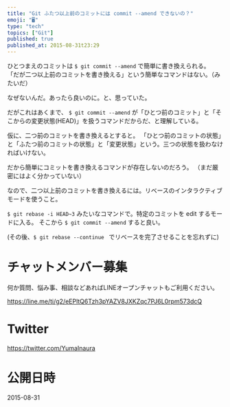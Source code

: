 ```yaml
---
title: "Git ふたつ以上前のコミットには commit --amend できないの？"
emoji: "🖥"
type: "tech"
topics: ["Git"]
published: true
published_at: 2015-08-31t23:29
---
```


ひとつまえのコミットは ```$ git commit --amend``` で簡単に書き換えられる。
「だが二つ以上前のコミットを書き換える」という簡単なコマンドはない。（みたいだ）

なぜないんだ。あったら良いのに。と、思っていた。

だがこれはあくまで、 ```$ git commit --amend``` が「ひとつ前のコミット」と「そこからの変更状態(HEAD)」を扱うコマンドだからだ、と理解している。

仮に、二つ前のコミットを書き換えるとすると。
「ひとつ前のコミットの状態」と「ふたつ前のコミットの状態」と「変更状態」という。三つの状態を扱わなければいけない。

だから簡単にコミットを書き換えるコマンドが存在しないのだろう。
（まだ厳密にはよく分かっていない）

なので、二つ以上前のコミットを書き換えるには。リベースのインタラクティブモードを使うこと。

```$ git rebase -i HEAD~3``` みたいなコマンドで。特定のコミットを edit するモードに入る。
そこから ```$ git commit --amend``` すると良い。

(その後、```$ git rebase --continue ``` でリベースを完了させることを忘れずに)








<!-- Update From Qiita API -->

# チャットメンバー募集


何か質問、悩み事、相談などあればLINEオープンチャットもご利用ください。

https://line.me/ti/g2/eEPltQ6Tzh3pYAZV8JXKZqc7PJ6L0rpm573dcQ





# Twitter


https://twitter.com/YumaInaura


<!-- Update From Qiita API -->



# 公開日時

2015-08-31
